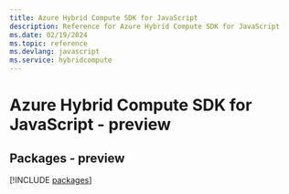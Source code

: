```yaml
---
title: Azure Hybrid Compute SDK for JavaScript
description: Reference for Azure Hybrid Compute SDK for JavaScript
ms.date: 02/19/2024
ms.topic: reference
ms.devlang: javascript
ms.service: hybridcompute
---
```

# Azure Hybrid Compute SDK for JavaScript - preview
## Packages - preview
[!INCLUDE [packages](hybrid-compute-index.md)]